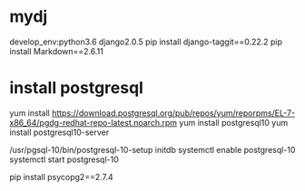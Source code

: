# mydj
develop_env:python3.6 django2.0.5
pip install django-taggit==0.22.2
pip install Markdown==2.6.11
# install postgresql 
yum install https://download.postgresql.org/pub/repos/yum/reporpms/EL-7-x86_64/pgdg-redhat-repo-latest.noarch.rpm
yum install postgresql10
yum install postgresql10-server

/usr/pgsql-10/bin/postgresql-10-setup initdb
systemctl enable postgresql-10
systemctl start postgresql-10

pip install psycopg2==2.7.4


